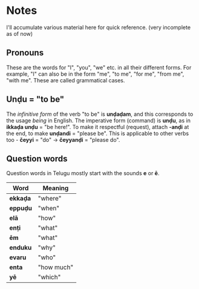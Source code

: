 # Notes

I'll accumulate various material here for quick reference. (very incomplete as of now)

## Pronouns

These are the words for "I", "you", "we" etc. in all their different forms. For example, "I" can also be in the form "me", "to me", "for me", "from me", "with me". These are called grammatical cases.

## **Unḍu** = "to be"

The *infinitive form* of the verb "to be" is **unḍaḍam**, and this corresponds to the usage *being* in English. The imperative form (command) is **unḍu**, as in **ikkaḍa unḍu** = "be here!". To make it respectful (request), attach **-anḍi** at the end, to make **unḍandi** = "please be". This is applicable to other verbs too - **čeyyi** = "do" -> **čeyyanḍi** = "please do".

## Question words

Question words in Telugu mostly start with the sounds **e** or **ē**.

| Word      |Meaning|
| ----------|-------|
| **ekkaḍa**    | "where" |
| **eppuḍu**    | "when"  |
| **elā**       | "how"   |
| **enṭi**      | "what"  |
| **ēm**        | "what"  |
| **enduku**    | "why"   |
| **evaru**     | "who"   |
| **enta**      | "how much" |
| **yē**        | "which" |
